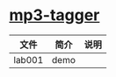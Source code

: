 # [mp3-tagger](https://github.com/artcom-net/mp3-tagger)

|文件|简介|说明|
|---|---|---|
|lab001|demo | |
